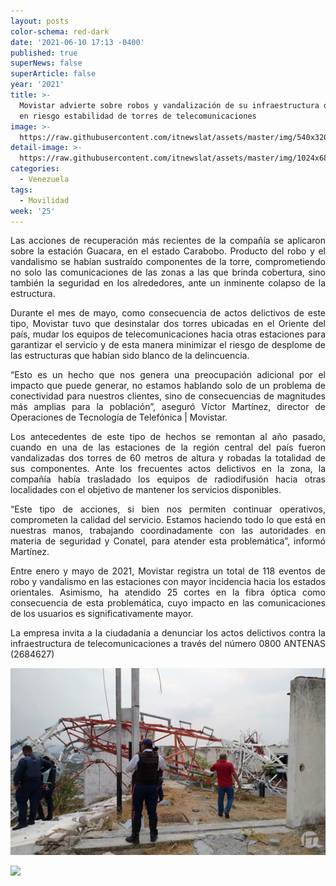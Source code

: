 ```yaml
---
layout: posts
color-schema: red-dark
date: '2021-06-10 17:13 -0400'
published: true
superNews: false
superArticle: false
year: '2021'
title: >-
  Movistar advierte sobre robos y vandalización de su infraestructura que ponen
  en riesgo estabilidad de torres de telecomunicaciones
image: >-
  https://raw.githubusercontent.com/itnewslat/assets/master/img/540x320/Antena-Caida-p.jpg
detail-image: >-
  https://raw.githubusercontent.com/itnewslat/assets/master/img/1024x680/Antena-Caida-g.jpg
categories:
  - Venezuela
tags:
  - Movilidad
week: '25'
---
```

<p style="text-align: justify;">Las acciones de recuperación más recientes de la compañía se aplicaron sobre la estación Guacara, en el estado Carabobo. Producto del robo y el vandalismo se habían sustraído componentes de la torre, comprometiendo no solo las comunicaciones de las zonas a las que brinda cobertura, sino también la seguridad en los alrededores, ante un inminente colapso de la estructura.</p>
<p style="text-align: justify;">Durante el mes de mayo, como consecuencia de actos delictivos de este tipo, Movistar tuvo que desinstalar dos torres ubicadas en el Oriente del país, mudar los equipos de telecomunicaciones hacia otras estaciones para garantizar el servicio y de esta manera minimizar el riesgo de desplome de las estructuras que habían sido blanco de la delincuencia.</p>
<p style="text-align: justify;">“Esto es un hecho que nos genera una preocupación adicional por el impacto que puede generar, no estamos hablando solo de un problema de conectividad para nuestros clientes, sino de consecuencias de magnitudes más amplias para la población”, aseguró Víctor Martínez, director de Operaciones de Tecnología de Telefónica | Movistar.</p>
<p style="text-align: justify;">Los antecedentes de este tipo de hechos se remontan al año pasado, cuando en una de las estaciones de la región central del país fueron vandalizadas dos torres de 60 metros de altura y robadas la totalidad de sus componentes. Ante los frecuentes actos delictivos en la zona, la compañía había trasladado los equipos de radiodifusión hacia otras localidades con el objetivo de mantener los servicios disponibles.</p>
<p style="text-align: justify;">“Este tipo de acciones, si bien nos permiten continuar operativos, comprometen la calidad del servicio. Estamos haciendo todo lo que está en nuestras manos, trabajando coordinadamente con las autoridades en materia de seguridad y Conatel, para atender esta problemática”, informó Martínez.</p>
<p style="text-align: justify;">Entre enero y mayo de 2021, Movistar registra un total de 118 eventos de robo y vandalismo en las estaciones con mayor incidencia hacia los estados orientales. Asimismo, ha atendido 25 cortes en la fibra óptica como consecuencia de esta problemática, cuyo impacto en las comunicaciones de los usuarios es significativamente mayor.</p>
<p style="text-align: justify;">La empresa invita a la ciudadanía a denunciar los actos delictivos contra la infraestructura de telecomunicaciones a través del número 0800 ANTENAS (2684627)</p>

![](https://raw.githubusercontent.com/itnewslat/assets/master/img/540x320/Antena-Caida-p.jpg)

<img src="https://tracker.metricool.com/c3po.jpg?hash=56f88a41e39ab42c063cc51676587a04"/>
